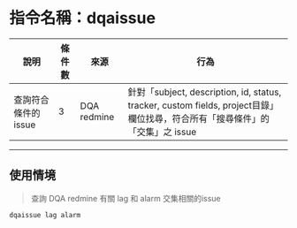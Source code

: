 # 指令名稱：dqaissue

| 說明 | 條件數 | 來源 | 行為 |
| --- | --- | --- | --- |
| 查詢符合條件的issue | 3 | DQA redmine | 針對「subject, description, id, status, tracker, custom fields, project目錄」欄位找尋，符合所有「搜尋條件」的「交集」之 issue|

---

## 使用情境

> 查詢 DQA redmine 有關 lag 和 alarm 交集相關的issue

```
dqaissue lag alarm
```



